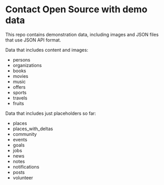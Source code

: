 # Contact Open Source with demo data

This repo contains demonstration data, including images and JSON files that use JSON API format.

Data that includes content and images:

* persons
* organizations
* books
* movies
* music
* offers
* sports
* travels
* fruits

Data that includes just placeholders so far:

* places
* places_with_deltas
* community
* events
* goals
* jobs
* news
* notes
* notifications
* posts
* volunteer
